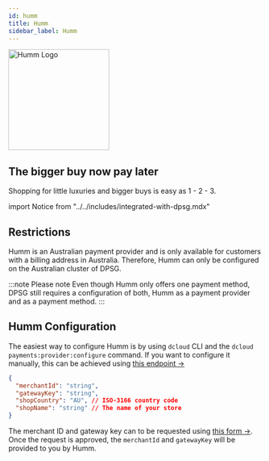 ```yaml
---
id: humm
title: Humm
sidebar_label: Humm
---
```

<a href="https://www.shophumm.com/" rel="noreferrer noopener" target="_blank" aria-label="visit the Humm site" className="brighten">
  <img src="/docs/img/docs/platform/humm-logo.svg" alt="Humm Logo" width="200"/>
</a>

## The bigger buy now pay later
Shopping for little luxuries and bigger buys is easy as 1 - 2 - 3.

import Notice from "../../includes/integrated-with-dpsg.mdx"

<Notice />

## Restrictions

Humm is an Australian payment provider and is only available for customers with a billing address in Australia. Therefore, Humm can only be configured on the Australian cluster of DPSG.

:::note Please note
Even though Humm only offers one payment method, DPSG still requires a configuration of both, Humm as a payment provider and as a payment method.
:::

## Humm Configuration

The easiest way to configure Humm is by using `dcloud` CLI and the `dcloud payments:provider:configure` command. If you want to configure it manually, this can be achieved using [this endpoint →](https://dpsg.deity.cloud/#/Management/EnvironmentPaymentProviderController_humm_create)

```json
{
  "merchantId": "string",
  "gatewayKey": "string",
  "shopCountry": "AU", // ISO-3166 country code
  "shopName": "string" // The name of your store
}
```


The merchant ID and gateway key can to be requested using [this form →](https://docs.shophumm.com.au/request_api.html). Once the request is approved, the `merchantId` and `gatewayKey` will be provided to you by Humm.
